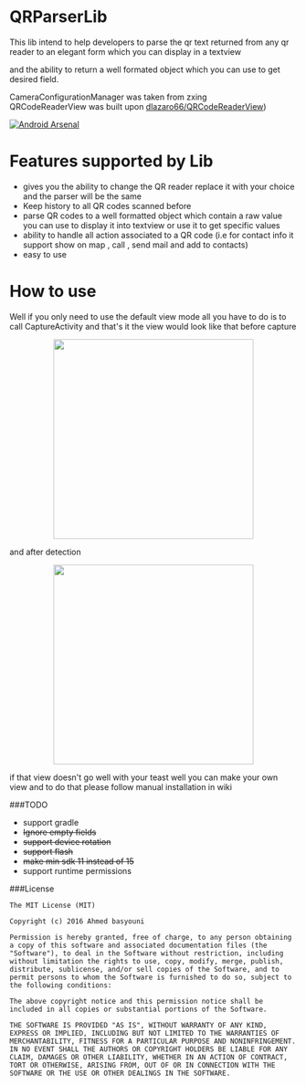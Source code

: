 # QRParserLib

This lib intend to help developers to parse the qr text returned from any qr reader to an elegant form which you can display in a textview 

and the ability to return a well formated object which you can use to get desired field.

CameraConfigurationManager was taken from zxing  
QRCodeReaderView was built upon  [dlazaro66/QRCodeReaderView](https://github.com/dlazaro66/QRCodeReaderView))

[![Android Arsenal](https://img.shields.io/badge/Android%20Arsenal-QRParserLib-green.svg?style=true)](https://android-arsenal.com/details/1/3785)

# Features supported by Lib

- gives you the ability to change the QR reader replace it with your choice and the parser will be the same
- Keep history to all QR codes scanned before
- parse QR codes to a well formatted object which contain a raw value you can use to display it into textview or use it to get specific   values
- ability to handle all action associated to a QR code (i.e for contact info it support show on map , call , send mail and add to contacts)
- easy to use

# How to use 

Well if you only need to use the default view mode all you have to do is to call
CaptureActivity
and that's it the view would look like that before capture 

<p align="center">
  <img src="https://raw.githubusercontent.com/ahmed-basyouni/gitImages/master/Screenshot_2016-06-22-20-25-39-647.jpeg" width="350"/>
</p>

and after detection

<p align="center">
  <img src="https://raw.githubusercontent.com/ahmed-basyouni/gitImages/master/Screenshot_2016-06-22-20-34-49-427.jpeg" width="350"/>
</p>

if that view doesn't go well with your teast well you can make your own view and to do that please follow manual installation in wiki

###TODO

- support gradle 
- ~~Ignore empty fields~~
- ~~support device rotation~~
- ~~support flash~~
- ~~make min sdk 11 instead of 15~~
- support runtime permissions 


###License

    The MIT License (MIT)

    Copyright (c) 2016 Ahmed basyouni

    Permission is hereby granted, free of charge, to any person obtaining a copy of this software and associated documentation files (the "Software"), to deal in the Software without restriction, including without limitation the rights to use, copy, modify, merge, publish, distribute, sublicense, and/or sell copies of the Software, and to permit persons to whom the Software is furnished to do so, subject to the following conditions:

    The above copyright notice and this permission notice shall be included in all copies or substantial portions of the Software.

    THE SOFTWARE IS PROVIDED "AS IS", WITHOUT WARRANTY OF ANY KIND, EXPRESS OR IMPLIED, INCLUDING BUT NOT LIMITED TO THE WARRANTIES OF MERCHANTABILITY, FITNESS FOR A PARTICULAR PURPOSE AND NONINFRINGEMENT. IN NO EVENT SHALL THE AUTHORS OR COPYRIGHT HOLDERS BE LIABLE FOR ANY CLAIM, DAMAGES OR OTHER LIABILITY, WHETHER IN AN ACTION OF CONTRACT, TORT OR OTHERWISE, ARISING FROM, OUT OF OR IN CONNECTION WITH THE SOFTWARE OR THE USE OR OTHER DEALINGS IN THE SOFTWARE.



